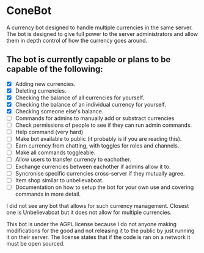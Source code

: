 # ConeBot
A currency bot designed to handle multiple currencies in the same server. The bot is designed to give full power to the server administrators and allow them in depth control of how the currency goes around. 

## The bot is currently capable or plans to be capable of the following:
- [x] Adding new currencies.
- [x] Deleting currencies.
- [x] Checking the balance of all currencies for yourself.
- [x] Checking the balance of an individual currency for yourself.
- [x] Checking someone else's balance.
- [ ] Commands for admins to manually add or substract currencies
- [ ] Check permissions of people to see if they can run admin commands.
- [ ] Help command (very hard)
- [ ] Make bot available to public (it probably is if you are reading this).
- [ ] Earn currency from chatting, with toggles for roles and channels.
- [ ] Make all commands toggleable.
- [ ] Allow users to transfer currency to eachother.
- [ ] Exchange currencies between eachother if admins allow it to.
- [ ] Syncronise specific currencies cross-server if they mutually agree.
- [ ] Item shop similar to unbelievaboat.
- [ ] Documentation on how to setup the bot for your own use and covering commands in more detail.

I did not see any bot that allows for such currency management. Closest one is Unbelievaboat but it does not allow for multiple currencies.

This bot is under the AGPL license because I do not anyone making modifications for the good and not releasing it to the public by just running it on their server. The license states that if the code is ran on a network it must be open sourced.
